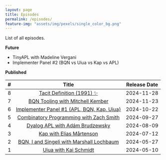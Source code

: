 ```yaml
---
layout: page
title: Episodes
permalink: /episodes/
feature-img: "assets/img/pexels/single_color_bg.png"
---
```


List of all episodes.

**Future**

- TinyAPL with Madeline Vergani
- Implementer Panel #2 (BQN vs Uiua vs Kap vs APL)

**Published**

|   #   |                                             Title                                             | Release Date |
| :---: | :-------------------------------------------------------------------------------------------: | :----------: |
|   8   |         [Tacit Definition (1991) ✨](https://tacittalk.com/2024/11/28/Episode-8.html)          |  2024-11-28  |
|   7   |      [BQN Tooling with Mitchell Kember](https://tacittalk.com/2024/11/23/Episode-7.html)      |  2024-11-23  |
|   6   | [Implementer Panel #1 (APL, BQN, Kap, Uiua)](https://tacittalk.com/2024/10/22/Episode-6.html) |  2024-10-22  |
|   5   |  [Combinatory Programming with Zach Smith](https://tacittalk.com/2024/09/27/Episode-5.html)   |  2024-09-27  |
|   4   |      [Dyalog APL with Adám Brudzewsky](https://tacittalk.com/2024/08/09/Episode-4.html)       |  2024-08-09  |
|   3   |          [Kap with Elias Mårtenson](https://tacittalk.com/2024/07/12/Episode-3.html)          |  2024-07-12  |
|   2   | [BQN, I and Singeli with Marshall Lochbaum](https://tacittalk.com/2024/05/27/Episode-2.html)  |  2024-05-27  |
|   1   |           [Uiua with Kai Schmidt](https://tacittalk.com/2024/05/10/Episode-1.html)            |  2024-05-10  |
